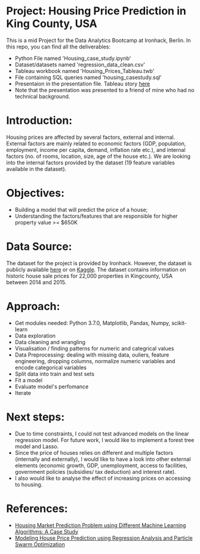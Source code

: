 # Project: Housing Price Prediction in King County, USA 

This is a mid Project for the Data Analytics Bootcamp at Ironhack, Berlin. In this repo, you can find all the deliverables: 
* Python File named 'Housing_case_study.ipynb'
* Dataset/datasets named 'regression_data_clean.csv'
* Tableau workbook named 'Housing_Prices_Tableau.twb'
* File containing SQL queries named 'housing_casestudy.sql'
* Presentaion in the presentation file. Tableau story [here](https://public.tableau.com/profile/najwa6600#!/vizhome/Housing_Prices_Tableau/Story1?publish=yes)
* Note that the presentation was presented to a friend of mine who had no technical background. 


# Introduction:
Housing prices are affected by several factors, external and internal. External factors are mainly related to economic factors (GDP, population, employment, income per capita, demand, inflation rate etc.), and internal factors (no. of rooms, location, size, age of the house etc.).
We are looking into the internal factors provided by the dataset (19 feature variables available in the dataset). 

# Objectives:
* Building a model that will predict the price of a house;
* Understanding the factors/features that are responsible for higher property value >= $650K

# Data Source:
The dataset for the project is provided by Ironhack. However, the dataset is publicly available [here](https://info.kingcounty.gov/assessor/DataDownload/default.aspx) or on [Kaggle](https://www.kaggle.com/harlfoxem/housesalesprediction).
The dataset contains information on historic house sale prices for 22,000 properties in Kingcounty, USA between 2014 and 2015. 

# Approach:
* Get modules needed: Python 3.7.0, Matplotlib, Pandas, Numpy, scikit-learn
* Data exploration 
* Data cleaning and wrangling
* Visualisation / finding patterns for numeric and categrical values
* Data Preprocessing: dealing with missing data, ouliers, feature engineering, dropping columns, normalize numeric variables and encode categorical variables
* Split data into train and test sets
* Fit a model 
* Evaluate model's perfomance
* Iterate

# Next steps:
* Due to time constraints, I could not test advanced models on the linear regression model. For future work, I would like to implement a forest tree model and Lasso.
* Since the price of houses relies on different and multiple factors (internally and externally), I would like to have a look into other external elements (economic growth, GDP, unemployment, access to facilities, government policies (subsidies/ tax deduction) and interest rate).
* I also would like to analyse the effect of increasing prices on accessing to housing. 

# References:
* [Housing Market Prediction Problem using Different Machine Learning Algorithms: A Case Study](https://www.researchgate.net/publication/342302491_Housing_Market_Prediction_Problem_using_Different_Machine_Learning_Algorithms_A_Case_Study)
* [Modeling House Price Prediction using Regression Analysis and Particle Swarm Optimization](https://thesai.org/Downloads/Volume8No10/Paper_42-Modeling_House_Price_Prediction_using_Linear_Regression.pdf)




